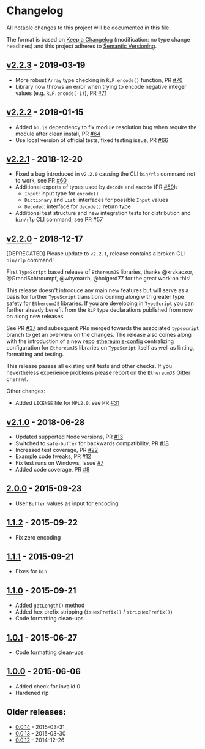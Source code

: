# Changelog

All notable changes to this project will be documented in this file.

The format is based on [Keep a Changelog](http://keepachangelog.com/en/1.0.0/)
(modification: no type change headlines) and this project adheres to
[Semantic Versioning](http://semver.org/spec/v2.0.0.html).

## [v2.2.3] - 2019-03-19

- More robust `Array` type checking in `RLP.encode()` function,
  PR [#70](https://github.com/ethereumjs/rlp/pull/70)
- Library now throws an error when trying to encode negative integer
  values (e.g. `RLP.encode(-1)`),
  PR [#71](https://github.com/ethereumjs/rlp/pull/70)

[v2.2.3]: https://github.com/ethereumjs/rlp/compare/2.2.1...v2.2.3

## [v2.2.2] - 2019-01-15

- Added `bn.js` dependency to fix module resolution bug when require the module after
  clean install, PR [#64](https://github.com/ethereumjs/rlp/pull/64)
- Use local version of official tests, fixed testing issue, PR [#66](https://github.com/ethereumjs/rlp/pull/66)

[v2.2.2]: https://github.com/ethereumjs/rlp/compare/2.2.1...v2.2.2

## [v2.2.1] - 2018-12-20

- Fixed a bug introduced in `v2.2.0` causing the CLI `bin/rlp` command not to
  work, see PR [#60](https://github.com/ethereumjs/rlp/pull/60)
- Additional exports of types used by `decode` and `encode`
  (PR [#59](https://github.com/ethereumjs/rlp/pull/59)):
  - `Input`: input type for `encode()`
  - `Dictionary` and `List`: interfaces for possible `Input` values
  - `Decoded`: interface for `decode()` return type
- Additional test structure and new integration tests for distribution and
  `bin/rlp` CLI command, see PR [#57](https://github.com/ethereumjs/rlp/pull/57)

[v2.2.1]: https://github.com/ethereumjs/rlp/compare/2.2.0...v2.2.1

## [v2.2.0] - 2018-12-17

[DEPRECATED] Please update to `v2.2.1`, release contains a broken CLI `bin/rlp`
command!

First `TypeScript` based release of `EthereumJS` libraries, thanks @krzkaczor,
@GrandSchtroumpf, @whymarrh, @holgerd77 for the great work on this!

This release doesn't introduce any main new features but will serve as a basis
for further `TypeScript` transitions coming along with greater type safety
for `EthereumJS` libraries. If you are developing in `TypeScript` you can
further already benefit from the `RLP` type declarations published from now on
along new releases.

See PR [#37](https://github.com/ethereumjs/rlp/pull/37) and subsequent PRs merged
towards the associated `typescript` branch to get an overview on the changes.
The release also comes along with the introduction of a new repo
[ethereumjs-config](https://github.com/ethereumjs/ethereumjs-config) centralizing
configuration for `EthereumJS` libraries on `TypeScript` itself as well as
linting, formatting and testing.

This release passes all existing unit tests and other checks. If you nevertheless
experience problems please report on the `EthereumJS`
[Gitter](https://gitter.im/ethereum/ethereumjs) channel.

Other changes:

- Added `LICENSE` file for `MPL2.0`, see PR [#31](https://github.com/ethereumjs/rlp/pull/31)

[v2.2.0]: https://github.com/ethereumjs/rlp/compare/2.1.0...v2.2.0

## [v2.1.0] - 2018-06-28

- Updated supported Node versions, PR [#13](https://github.com/ethereumjs/rlp/pull/13)
- Switched to `safe-buffer` for backwards compatibility, PR [#18](https://github.com/ethereumjs/rlp/pull/18)
- Increased test coverage, PR [#22](https://github.com/ethereumjs/rlp/pull/22)
- Example code tweaks, PR [#12](https://github.com/ethereumjs/rlp/pull/12)
- Fix test runs on Windows, Issue [#7](https://github.com/ethereumjs/rlp/issues/7)
- Added code coverage, PR [#8](https://github.com/ethereumjs/rlp/pull/8)

[v2.1.0]: https://github.com/ethereumjs/rlp/compare/2.0.0...v2.1.0

## [2.0.0] - 2015-09-23

- User `Buffer` values as input for encoding

[2.0.0]: https://github.com/ethereumjs/rlp/compare/1.1.2...2.0.0

## [1.1.2] - 2015-09-22

- Fix zero encoding

[1.1.2]: https://github.com/ethereumjs/rlp/compare/1.1.1...1.1.2

## [1.1.1] - 2015-09-21

- Fixes for `bin`

[1.1.1]: https://github.com/ethereumjs/rlp/compare/1.1.0...1.1.1

## [1.1.0] - 2015-09-21

- Added `getLength()` method
- Added hex prefix stripping (`isHexPrefix()` / `stripHexPrefix()`)
- Code formatting clean-ups

[1.1.0]: https://github.com/ethereumjs/rlp/compare/1.0.1...1.1.0

## [1.0.1] - 2015-06-27

- Code formatting clean-ups

[1.0.1]: https://github.com/ethereumjs/rlp/compare/1.0.0...1.0.1

## [1.0.0] - 2015-06-06

- Added check for invalid 0
- Hardened rlp

[1.0.0]: https://github.com/ethereumjs/rlp/compare/0.0.14...1.0.0

## Older releases:

- [0.0.14](https://github.com/ethereumjs/rlp/compare/0.0.13...0.0.14) - 2015-03-31
- [0.0.13](https://github.com/ethereumjs/rlp/compare/0.0.12...0.0.13) - 2015-03-30
- [0.0.12](https://github.com/ethereumjs/rlp/compare/0.0.11...0.0.12) - 2014-12-26
